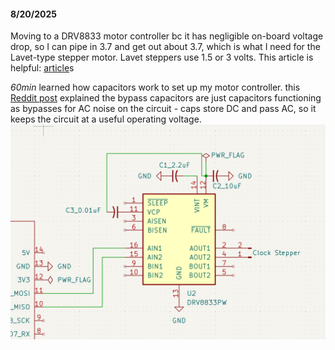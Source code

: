 #### 8/20/2025
Moving to a DRV8833 motor controller bc it has negligible on-board voltage drop, so I can pipe in 3.7 and get out about 3.7, which is what I need for the Lavet-type stepper motor.
Lavet steppers use 1.5 or 3 volts. This article is helpful: [article](https://www.codrey.com/electronics/lavet-type-stepping-motor-quartz-clock-engine-hacks/)s

*60min* learned how capacitors work to set up my motor controller. this [Reddit post](https://www.reddit.com/r/AskElectronics/comments/bwxk9m/how_does_a_bypass_capacitor_work_and_what_does_it/) explained the bypass capacitors are just capacitors functioning as bypasses for AC noise on the circuit - caps store DC and pass AC, so it keeps the circuit at a useful operating voltage.
![DRV8833 First Schematic](Assets/DRV8833_SchematicV1.png)